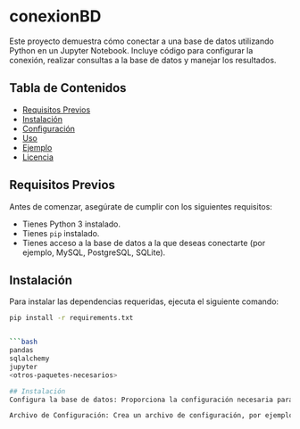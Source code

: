 # conexionBD

Este proyecto demuestra cómo conectar a una base de datos utilizando Python en un Jupyter Notebook. Incluye código para configurar la conexión, realizar consultas a la base de datos y manejar los resultados.

## Tabla de Contenidos
- [Requisitos Previos](#requisitos-previos)
- [Instalación](#instalación)
- [Configuración](#configuración)
- [Uso](#uso)
- [Ejemplo](#ejemplo)
- [Licencia](#licencia)

## Requisitos Previos

Antes de comenzar, asegúrate de cumplir con los siguientes requisitos:
- Tienes Python 3 instalado.
- Tienes `pip` instalado.
- Tienes acceso a la base de datos a la que deseas conectarte (por ejemplo, MySQL, PostgreSQL, SQLite).

## Instalación

Para instalar las dependencias requeridas, ejecuta el siguiente comando:

```bash
pip install -r requirements.txt


```bash
pandas
sqlalchemy
jupyter
<otros-paquetes-necesarios>

## Instalación
Configura la base de datos: Proporciona la configuración necesaria para conectarse a tu base de datos. Por ejemplo, si utilizas una base de datos MySQL, asegúrate de tener el nombre de la base de datos, usuario, contraseña y host correctos.

Archivo de Configuración: Crea un archivo de configuración, por ejemplo config.py, con el siguiente contenido:

